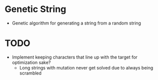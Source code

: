 # Genetic String

- Genetic algorithm for generating a string from a random string

# TODO

- Implement keeping characters that line up with the target for optimization sake?
  - Long strings with mutation never get solved due to always being scrambled
